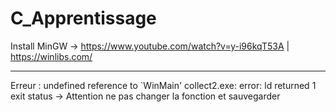 # C_Apprentissage

Install MinGW -> https://www.youtube.com/watch?v=y-i96kqT53A  |  https://winlibs.com/

---
                 
Erreur :
undefined reference to `WinMain' collect2.exe: error: ld returned 1 exit status
-> Attention ne pas changer la fonction et sauvegarder
